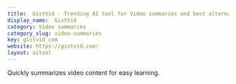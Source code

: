 ```yaml
---
title:  GistVid - Trending AI tool for Video summaries and best alternatives
display_name:  GistVid
category: Video summaries
category_slug: video-summaries
key: gistvid_com
website: https://gistvid.com/
layout: aitool
---
```


Quickly summarizes video content for easy learning.
